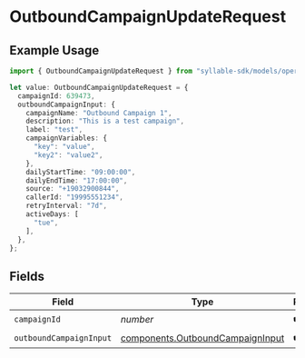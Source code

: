 # OutboundCampaignUpdateRequest

## Example Usage

```typescript
import { OutboundCampaignUpdateRequest } from "syllable-sdk/models/operations";

let value: OutboundCampaignUpdateRequest = {
  campaignId: 639473,
  outboundCampaignInput: {
    campaignName: "Outbound Campaign 1",
    description: "This is a test campaign",
    label: "test",
    campaignVariables: {
      "key": "value",
      "key2": "value2",
    },
    dailyStartTime: "09:00:00",
    dailyEndTime: "17:00:00",
    source: "+19032900844",
    callerId: "19995551234",
    retryInterval: "7d",
    activeDays: [
      "tue",
    ],
  },
};
```

## Fields

| Field                                                                                | Type                                                                                 | Required                                                                             | Description                                                                          |
| ------------------------------------------------------------------------------------ | ------------------------------------------------------------------------------------ | ------------------------------------------------------------------------------------ | ------------------------------------------------------------------------------------ |
| `campaignId`                                                                         | *number*                                                                             | :heavy_check_mark:                                                                   | N/A                                                                                  |
| `outboundCampaignInput`                                                              | [components.OutboundCampaignInput](../../models/components/outboundcampaigninput.md) | :heavy_check_mark:                                                                   | N/A                                                                                  |